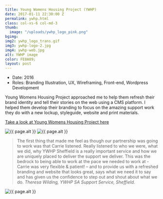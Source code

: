 ```yaml
---
title: Young Womens Housing Project (YWHP)
date: 2017-01-11 22:30:00 Z
permalink: ywhp.html
class: col-xs-6 col-md-3
thumb:
  image: "/uploads/ywhp_logo_pink.png"
bgimg: 
img2: ywhp_logo_trans.gif
img3: ywhp-logo-2.jpg
img4: ywhp-web.jpg
alt: YWHP image
color: FE8A89;
layout: post
---
```


<ul class="list-tools" style="color:#{{ page.color }}">
  <li>Date: 2016</li>
  <li>Roles: Branding Illustration, UX, Wireframing, Front-end, Wordpress Development</li>
</ul>

<p class="lead">
  Young Womens Housing Project approached me to help them refresh their brand identity and tell their stories on the web using a CMS platform.
  I helped them develop their branding to focus on the amazing support work they do with a new lockup, styleguide, website and print materials.
</p>

<a class="project-link" href="http://ywhp.org.uk">Take a look at Young Womens Housing Project here</a>

<div class="project__images">
  <img class="col-sm-6 "  src="{{ site.baseurl }}/img/portfolio/{{ page.img2 }}" alt="{{ page.alt }}">
  <img class="col-sm-6" src="{{ site.baseurl }}/img/portfolio/{{ page.img3 }}" alt="{{ page.alt }}">
  <div class="col-sm-12">
    <blockquote class="post--quote">
      The first thing that made me feel as though our partnership was going to work was that Carrie listened. Really listened to who we were, what we did, why YWHP Sheffield is a really important service and how we are uniquely placed to deliver the support we deliver. This was the bedrock to being able to work at the pace we needed to work at - Carrie was very flexible & patient! – and to provide us with a refreshed branding and website that looks great, says what we need it to say and has given us the confidence to step out and shout about what we do.
      <cite>Theresa Wilding, YWHP SA Support Service, Sheffield.</cite>
    </blockquote>
  </div>
  <img class="col-sm-12 post-image--1" src="{{ site.baseurl }}/img/portfolio/{{ page.img4 }}" alt="{{ page.alt }}">
</div>
